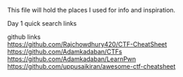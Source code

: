This file will hold the places I used for info and inspiration.

Day 1 quick search links

github links  
https://github.com/Rajchowdhury420/CTF-CheatSheet  
https://github.com/Adamkadaban/CTFs  
https://github.com/Adamkadaban/LearnPwn  
https://github.com/uppusaikiran/awesome-ctf-cheatsheet  



